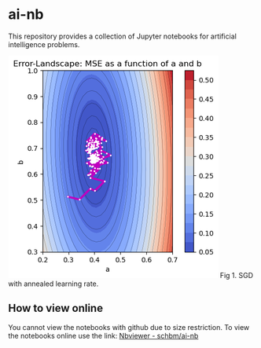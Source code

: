 # ai-nb

This repository provides a collection of Jupyter notebooks for artificial intelligence problems.

![Stochastic linear regression with annealed learning rate](sgd_alr.png)
Fig 1. SGD with annealed learning rate.

## How to view online
You cannot view the notebooks with github due to size restriction. To view the notebooks online use the link: [Nbviewer - schbm/ai-nb](https://nbviewer.org/github/schbm/ai-nb)
